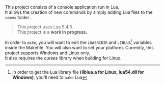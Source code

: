 This project consists of a console application run in Lua.  
It allows the creation of new commands by simply adding Lua files to the `comms` folder .

> This project uses Lua 5.4.6.  
> This project is a **work in progress.**  

In order to `make`, you will want to edit the `LUASRCDIR` and `LIBLUA`[^1] variables inside the Makefile.
You will also want to set your platform. Currently, this project supports Windows and Linux only.  
It also requires the *curses* library when building for Linux.

[^1]: in order to get the Lua library file **(liblua.a for Linux, lua54.dll for Windows)**, you'll need to `make` Lua
